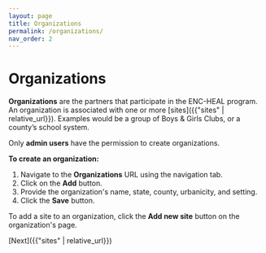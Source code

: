 ```yaml
---
layout: page
title: Organizations
permalink: /organizations/
nav_order: 2
---
```


# **Organizations**

**Organizations** are the partners that participate in the ENC-HEAL program. An organization is associated with one or more [sites]({{"sites" | relative_url}}). Examples would be a group of Boys & Girls Clubs, or a county’s school system.

Only **admin users** have the permission to create organizations.

**To create an organization:**

1. Navigate to the **Organizations** URL using the navigation tab.
2. Click on the **Add** button.
3. Provide the organization's name, state, county, urbanicity, and setting.
4. Click the **Save** button.

To add a site to an organization, click the **Add new site** button on the organization's page.

[Next]({{"sites" | relative_url}})
